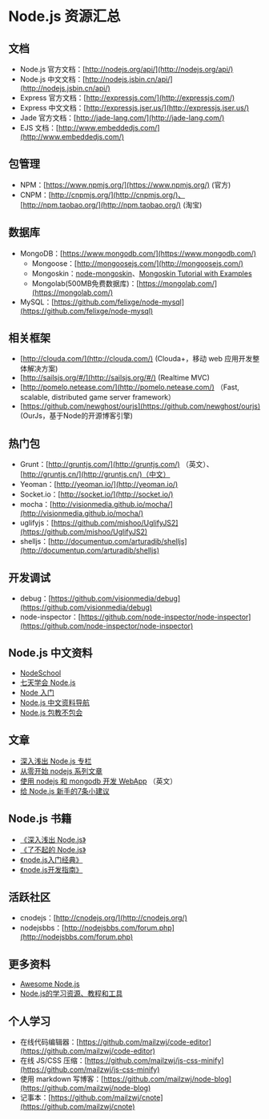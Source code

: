 # Node.js 资源汇总

## 文档

* Node.js 官方文档：[http://nodejs.org/api/](http://nodejs.org/api/)
* Node.js 中文文档：[http://nodejs.jsbin.cn/api/](http://nodejs.jsbin.cn/api/)
* Express 官方文档：[http://expressjs.com/](http://expressjs.com/)
* Express 中文文档：[http://expressjs.jser.us/](http://expressjs.jser.us/)
* Jade 官方文档：[http://jade-lang.com/](http://jade-lang.com/)
* EJS 文档：[http://www.embeddedjs.com/](http://www.embeddedjs.com/)

## 包管理

* NPM：[https://www.npmjs.org/](https://www.npmjs.org/) (官方)
* CNPM：[http://cnpmjs.org/](http://cnpmjs.org/)、[http://npm.taobao.org/](http://npm.taobao.org/) (淘宝)

## 数据库

* MongoDB：[https://www.mongodb.com/](https://www.mongodb.com/)
	* Mongoose：[http://mongoosejs.com/](http://mongoosejs.com/)
	* Mongoskin：[node-mongoskin](https://github.com/kissjs/node-mongoskin)、[Mongoskin Tutorial with Examples](http://www.hacksparrow.com/mongoskin-tutorial-with-examples.html)
	* Mongolab(500MB免费数据库)：[https://mongolab.com/](https://mongolab.com/)
* MySQL：[https://github.com/felixge/node-mysql](https://github.com/felixge/node-mysql)

## 相关框架

* [http://clouda.com/](http://clouda.com/) (Clouda+，移动 web 应用开发整体解决方案)
* [http://sailsjs.org/#/](http://sailsjs.org/#/) (Realtime MVC)
* [http://pomelo.netease.com/](http://pomelo.netease.com/) （Fast, scalable, distributed game server framework）
* [https://github.com/newghost/ourjs](https://github.com/newghost/ourjs) (OurJs，基于Node的开源博客引擎)

## 热门包

* Grunt：[http://gruntjs.com/](http://gruntjs.com/) （英文）、[http://gruntjs.cn/](http://gruntjs.cn/)（中文）
* Yeoman：[http://yeoman.io/](http://yeoman.io/)
* Socket.io：[http://socket.io/](http://socket.io/)
* mocha：[http://visionmedia.github.io/mocha/](http://visionmedia.github.io/mocha/)
* uglifyjs：[https://github.com/mishoo/UglifyJS2](https://github.com/mishoo/UglifyJS2)
* shelljs：[http://documentup.com/arturadib/shelljs](http://documentup.com/arturadib/shelljs)

## 开发调试

* debug：[https://github.com/visionmedia/debug](https://github.com/visionmedia/debug)
* node-inspector：[https://github.com/node-inspector/node-inspector](https://github.com/node-inspector/node-inspector)

## Node.js 中文资料

* [NodeSchool](http://nodeschool.io/zh-cn/)
* [七天学会 Node.js](http://nqdeng.github.io/7-days-nodejs/)
* [Node 入门](http://www.nodebeginner.org/index-zh-cn.html)
* [Node.js 中文资料导航](https://github.com/youyudehexie/node123)
* [Node.js 包教不包会](https://github.com/alsotang/node-lessons)

## 文章

* [深入浅出 Node.js 专栏](http://www.infoq.com/cn/master-nodejs/articles/)
* [从零开始 nodejs 系列文章](http://blog.fens.me/series-nodejs/)
* [使用 nodejs 和 mongodb 开发 WebApp](http://dailyjs.com/tags.html#lmawa) （英文）
* [给 Node.js 新手的7条小建议](http://cnodejs.org/topic/525216a3f29c7bbd3c877cbf)

## Node.js 书籍

* [《深入浅出 Node.js》](http://book.douban.com/subject/25768396/)
* [《了不起的 Node.js》](http://book.douban.com/subject/25767596/)
* [《node.js入门经典》](http://book.douban.com/subject/23780706/)
* [《node.js开发指南》](http://book.douban.com/subject/10789820/)

## 活跃社区

* cnodejs：[http://cnodejs.org/](http://cnodejs.org/)
* nodejsbbs：[http://nodejsbbs.com/forum.php](http://nodejsbbs.com/forum.php)

## 更多资料

* [Awesome Node.js](https://github.com/sindresorhus/awesome-nodejs)
* [Node.js的学习资源、教程和工具](http://blog.jobbole.com/75084/)

## 个人学习

* 在线代码编辑器：[https://github.com/mailzwj/code-editor](https://github.com/mailzwj/code-editor)
* 在线 JS/CSS 压缩：[https://github.com/mailzwj/js-css-minify](https://github.com/mailzwj/js-css-minify)
* 使用 markdown 写博客：[https://github.com/mailzwj/node-blog](https://github.com/mailzwj/node-blog)
* 记事本：[https://github.com/mailzwj/cnote](https://github.com/mailzwj/cnote)

